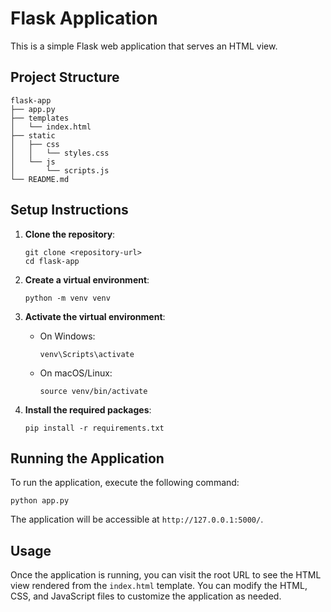 # Flask Application

This is a simple Flask web application that serves an HTML view.

## Project Structure

```
flask-app
├── app.py
├── templates
│   └── index.html
├── static
│   ├── css
│   │   └── styles.css
│   └── js
│       └── scripts.js
└── README.md
```

## Setup Instructions

1. **Clone the repository**:
   ```
   git clone <repository-url>
   cd flask-app
   ```

2. **Create a virtual environment**:
   ```
   python -m venv venv
   ```

3. **Activate the virtual environment**:
   - On Windows:
     ```
     venv\Scripts\activate
     ```
   - On macOS/Linux:
     ```
     source venv/bin/activate
     ```

4. **Install the required packages**:
   ```
   pip install -r requirements.txt
   ```

## Running the Application

To run the application, execute the following command:

```
python app.py
```

The application will be accessible at `http://127.0.0.1:5000/`.

## Usage

Once the application is running, you can visit the root URL to see the HTML view rendered from the `index.html` template. You can modify the HTML, CSS, and JavaScript files to customize the application as needed.
